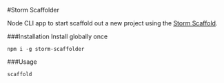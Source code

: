 #Storm Scaffolder

Node CLI app to start scaffold out a new project using the [Storm Scaffold](https://github.com/mjbp/storm-scaffold).

###Installation
Install globally once
```
npm i -g storm-scaffolder
```

###Usage
```
scaffold
```
